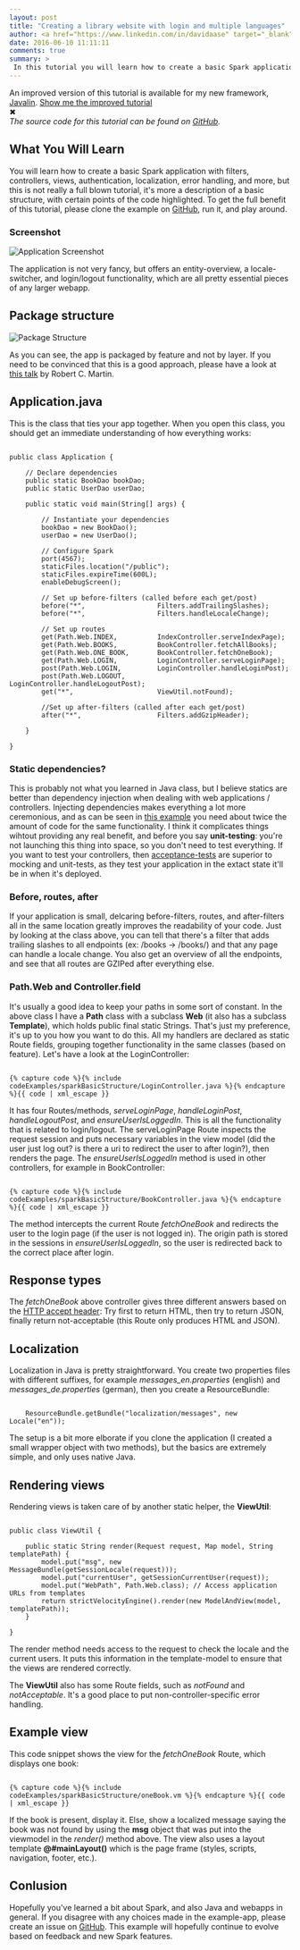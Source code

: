 ```yaml
---
layout: post
title: "Creating a library website with login and multiple languages"
author: <a href="https://www.linkedin.com/in/davidaase" target="_blank">David Åse</a>
date: 2016-06-10 11:11:11
comments: true
summary: >
 In this tutorial you will learn how to create a basic Spark application with filters, controllers, views, authentication, localization, error handling, and more.
---
```


<div class="overlay">
    <div class="dialog">
        An improved version of this tutorial is available for my new framework, <a href="https://javalin.io">Javalin</a>.
        <a class="show-tutorial" href="https://javalin.io/tutorials/website-example">Show me the improved tutorial</a>
        <div class="close">✖</div>
    </div>
</div>

<div class="notification"><em>The source code for this tutorial can be found on <a href="https://github.com/tipsy/spark-basic-structure" target="_blank">GitHub</a>.</em></div>

## What You Will Learn

You will learn how to create a basic Spark application with filters, controllers, views, authentication, localization, error handling, and more, but this is not really a full blown tutorial, it's more a description of a basic structure, with certain points of the code highlighted. To get the full benefit of this tutorial, please clone the example on <a href="https://github.com/tipsy/spark-basic-structure" target="_blank">GitHub</a>, run it, and play around.

### Screenshot
<img src="/img/posts/sparkBasicStructure/screenshot.png" alt="Application Screenshot">

The application is not very fancy, but offers an entity-overview, a locale-switcher, and login/logout functionality, which are all pretty essential pieces of any larger webapp.

## Package structure
<img src="/img/posts/sparkBasicStructure/packageOverview.png" alt="Package Structure">

As you can see, the app is packaged by feature and not by layer. If you need to be convinced that this is a good approach, please have a look at <a href="https://www.youtube.com/watch?v=Nsjsiz2A9mg&feature=youtu.be&t=416" target="_blank">this talk</a> by Robert C. Martin.

## Application.java

This is the class that ties your app together. When you open this class, you should get an immediate understanding of how everything works:
<pre><code class="language-java">
public class Application {

    // Declare dependencies
    public static BookDao bookDao;
    public static UserDao userDao;

    public static void main(String[] args) {

        // Instantiate your dependencies
        bookDao = new BookDao();
        userDao = new UserDao();

        // Configure Spark
        port(4567);
        staticFiles.location("/public");
        staticFiles.expireTime(600L);
        enableDebugScreen();

        // Set up before-filters (called before each get/post)
        before("*",                  Filters.addTrailingSlashes);
        before("*",                  Filters.handleLocaleChange);

        // Set up routes
        get(Path.Web.INDEX,          IndexController.serveIndexPage);
        get(Path.Web.BOOKS,          BookController.fetchAllBooks);
        get(Path.Web.ONE_BOOK,       BookController.fetchOneBook);
        get(Path.Web.LOGIN,          LoginController.serveLoginPage);
        post(Path.Web.LOGIN,         LoginController.handleLoginPost);
        post(Path.Web.LOGOUT,        LoginController.handleLogoutPost);
        get("*",                     ViewUtil.notFound);

        //Set up after-filters (called after each get/post)
        after("*",                   Filters.addGzipHeader);

    }

}
</code></pre>

### Static dependencies?
This is probably not what you learned in Java class, but I believe statics are better than dependency injection when dealing with web applications / controllers. Injecting dependencies makes everything a lot more ceremonious, and as can be seen in <a href="https://glot.io/snippets/efivlwbva5" target="_blank">this example</a> you need about twice the amount of code for the same functionality. I think it complicates things wihtout providing any real benefit, and before you say **unit-testing**: you're not launching this thing into space, so you don't need to test everything. If you want to test your controllers, then <a href="https://github.com/FluentLenium/FluentLenium" target="_blank">acceptance-tests</a> are superior to mocking and unit-tests, as they test your application in the extact state it'll be in when it's deployed.

### Before, routes, after
If your application is small, delcaring before-filters, routes, and after-filters all in the same location greatly improves the readability of your code. Just by looking at the class above, you can tell that there's a filter that adds trailing slashes to all endpoints (ex: /books -> /books/) and that any page can handle a locale change. You also get an overview of all the endpoints, and see that all routes are GZIPed after everything else.

### Path.Web and Controller.field
It's usually a good idea to keep your paths in some sort of constant. In the above class I have a **Path** class with a subclass **Web** (it also has a subclass **Template**), which holds public final static Strings. That's just my preference, it's up to you how you want to do this. All my handlers are declared as static Route fields, grouping together functionality in the same classes (based on feature). Let's have a look at the LoginController:

<pre><code class="language-java">
{% capture code %}{% include codeExamples/sparkBasicStructure/LoginController.java %}{% endcapture %}{{ code | xml_escape }}
</code></pre>

It has four Routes/methods, *serveLoginPage*, *handleLoginPost*, *handleLogoutPost*, and *ensureUserIsLoggedIn*. This is all the functionality that is related to login/logout.
The serveLoginPage Route inspects the request session and puts necessary variables in the view model (did the user just log out? is there a uri to redirect the user to after login?), then renders the page. The *ensureUserIsLoggedIn* method is used in other controllers, for example in BookController:

<pre><code class="language-java">
{% capture code %}{% include codeExamples/sparkBasicStructure/BookController.java %}{% endcapture %}{{ code | xml_escape }}
</code></pre>

The method intercepts the current Route *fetchOneBook* and redirects the user to the login page (if the user is not logged in). The origin path is stored in the sessions in *ensureUserIsLoggedIn*, so the user is redirected back to the correct place after login.

## Response types

The *fetchOneBook* above controller gives three different answers based on the <a href="https://www.w3.org/Protocols/rfc2616/rfc2616-sec14.html" target="_blank">HTTP accept header</a>: Try first to return HTML, then try to return JSON, finally return not-acceptable (this Route only produces HTML and JSON).

## Localization
Localization in Java is pretty straightforward. You create two properties files with different suffixes, for example *messages_en.properties* (english) and *messages_de.properties* (german), then you create a ResourceBundle:
<pre><code class="language-java">
    ResourceBundle.getBundle("localization/messages", new Locale("en"));
</code></pre>

The setup is a bit more elborate if you clone the application (I created a small wrapper object with two methods), but the basics are extremely simple, and only uses native Java.

## Rendering views
Rendering views is taken care of by another static helper, the **ViewUtil**:

<pre><code class="language-java">
public class ViewUtil {
   
    public static String render(Request request, Map model, String templatePath) {
        model.put("msg", new MessageBundle(getSessionLocale(request)));
        model.put("currentUser", getSessionCurrentUser(request));
        model.put("WebPath", Path.Web.class); // Access application URLs from templates
        return strictVelocityEngine().render(new ModelAndView(model, templatePath));
    }
    
}
</code></pre>
The render method needs access to the request to check the locale and the current users. It puts this information in the template-model to ensure that the views are rendered correctly.

The **ViewUtil** also has some Route fields, such as *notFound* and *notAcceptable*. It's a good place to put non-controller-specific error handling.

## Example view
This code snippet shows the view for the *fetchOneBook* Route, which displays one book:

<pre><code class="language-markup">
{% capture code %}{% include codeExamples/sparkBasicStructure/oneBook.vm %}{% endcapture %}{{ code | xml_escape }}
</code></pre>

If the book is present, display it. Else, show a localized message saying the book was not found by using the **msg** object that was put into the viewmodel in the *render()* method above. The view also uses a layout template **@#mainLayout()** which is the page frame (styles, scripts, navigation, footer, etc.).

## Conlusion
Hopefully you've learned a bit about Spark, and also Java and webapps in general. If you disagree with any choices made in the example-app, please create an issue on <a href="https://github.com/tipsy/spark-basic-structure" target="_blank">GitHub</a>. This example will hopefully continue to evolve based on feedback and new Spark features.
